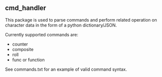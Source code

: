 ## cmd_handler

This package is used to parse commands and perform related operation on character data in the form of a python dictionary/JSON. 

Currently supported commands are:
- counter
- composite
- roll
- func or function

See commands.txt for an example of valid command syntax.
